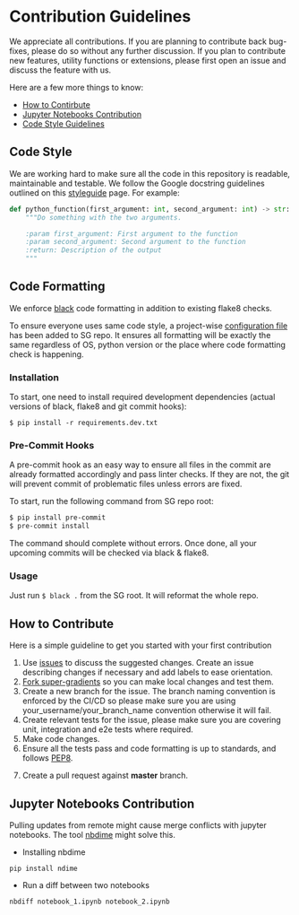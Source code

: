 # Contribution Guidelines

We appreciate all contributions. If you are planning to contribute back bug-fixes, please do so without any further discussion. If you plan to contribute new features, utility functions or extensions, please first open an issue and discuss the feature with us.

Here are a few more things to know:
- [How to Contirbute](#how-to-contribute)
- [Jupyter Notebooks Contribution](#jupyter-notebooks-contribution)
- [Code Style Guidelines](#code-style-guidelines)


## Code Style

We are working hard to make sure all the code in this repository is readable, maintainable and testable.
We follow the Google docstring guidelines outlined on this [styleguide](https://github.com/google/styleguide/blob/gh-pages/pyguide.md#38-comments-and-docstrings) page. For example:
```python
def python_function(first_argument: int, second_argument: int) -> str:
    """Do something with the two arguments.

    :param first_argument: First argument to the function
    :param second_argument: Second argument to the function
    :return: Description of the output
    """
```


## Code Formatting

We enforce [black](https://github.com/psf/black) code formatting in addition to existing flake8 checks. 

To ensure everyone uses same code style, a project-wise [configuration file](https://github.com/Deci-AI/super-gradients/blob/master/pyproject.toml) has been added to SG repo. It ensures all formatting will be exactly the same regardless of OS, python version or the place where code formatting check is happening. 

### Installation

To start, one need to install required development dependencies (actual versions of black, flake8 and git commit hooks):

`$ pip install -r requirements.dev.txt`


### Pre-Commit Hooks

A pre-commit hook as an easy way to ensure all files in the commit are already formatted accordingly and pass linter checks. If they are not, the git will prevent commit of problematic files unless errors are fixed.

To start, run the following command from SG repo root:
```bash
$ pip install pre-commit
$ pre-commit install
```

The command should complete without errors. Once done, all your upcoming commits will be checked via black & flake8. 

### Usage

Just run ```$ black .``` from the SG root. It will reformat the whole repo.


## How to Contribute

Here is a simple guideline to get you started with your first contribution
1. Use [issues](https://github.com/Deci-AI/super-gradients/issues) to discuss the suggested changes. Create an issue describing changes if necessary and add labels to ease orientation.
1. [Fork super-gradients](https://help.github.com/articles/fork-a-repo/) so you can make local changes and test them.
1. Create a new branch for the issue. The branch naming convention is enforced by the CI/CD so please make sure you are using your_username/your_branch_name convention otherwise it will fail.
1. Create relevant tests for the issue, please make sure you are covering unit, integration and e2e tests where required.
1. Make code changes.
1. Ensure all the tests pass and code formatting is up to standards, and follows [PEP8](https://www.python.org/dev/peps/pep-0008/).
<!--1. We use [pre-commit](https://pre-commit.com/) package to run our pre-commit hooks. Black formatter and flake8 linter will be ran on each commit. In order to set up pre-commit on your machine, follow the steps here, please note that you only need to run these steps the first time you use pre-commit for this project.)

    * Install pre-commit from pypi
   ```
    $ pip install pre-commit
   ```    
    * Set up pre-commit inside super-gradients repo which will create .git/hooks directory.
   ```
   $ pre-commit install
   ```
   ```
   $ git commit -m "message"
   ```
   
    * Each time you commit, git will run the pre-commit hooks (black and flake8 for now) on any python files that are getting committed and are part of the git index.  If black modifies/formats the file, or if flake8 finds any linting errors, the commit will not succeed. You will need to stage the file again if black changed the file, or fix the issues identified by flake8 and and stage it again.

    * To run pre-commit on all files just run
   ```
   $ pre-commit run --all-files
   ```
-->
7. Create a pull request against <b>master</b> branch.



## Jupyter Notebooks Contribution

Pulling updates from remote might cause merge conflicts with jupyter notebooks. The tool [nbdime](https://nbdime.readthedocs.io/en/latest/) might solve this.
* Installing nbdime
```
pip install ndime
```
* Run a diff between two notebooks
```
nbdiff notebook_1.ipynb notebook_2.ipynb
```
